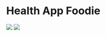 # Health App Foodie
<img src="https://github.com/KKsnikere/healthAppFoodie/Screenshot2.png" />
<img src="https://github.com/KKsnikere/healthAppFoodie/Screenshot1.png" />
